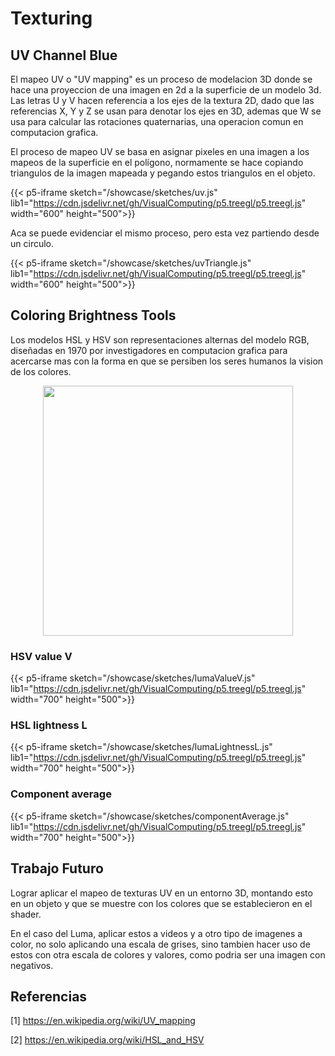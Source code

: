 # Texturing

## UV Channel Blue

El mapeo UV o "UV mapping" es un proceso de modelacion 3D donde se hace una proyeccion de una imagen en 2d a la superficie de un modelo 3d. Las letras U y V hacen referencia a los ejes de la textura 2D, dado que las referencias X, Y y Z se usan para denotar los ejes en 3D, ademas que W se usa para calcular las rotaciones quaternarias, una operacion comun en computacion grafica.

El proceso de mapeo UV se basa en asignar pixeles en una imagen a los mapeos de la superficie en el polígono, normamente se hace copiando triangulos de la imagen mapeada y pegando estos triangulos en el objeto.

{{< p5-iframe sketch="/showcase/sketches/uv.js" lib1="https://cdn.jsdelivr.net/gh/VisualComputing/p5.treegl/p5.treegl.js" width="600" height="500">}}

Aca se puede evidenciar el mismo proceso, pero esta vez partiendo desde un circulo.

{{< p5-iframe sketch="/showcase/sketches/uvTriangle.js" lib1="https://cdn.jsdelivr.net/gh/VisualComputing/p5.treegl/p5.treegl.js" width="600" height="500">}}

## Coloring Brightness Tools

Los modelos HSL y HSV son representaciones alternas del modelo RGB, diseñadas en 1970 por investigadores en computacion grafica para acercarse mas con la forma en que se persiben los seres humanos la vision de los colores.

<p align="center">
    <img src="/showcase/sketches/textureSampling.jpg" width="400" />
</p>

### HSV value V

{{< p5-iframe sketch="/showcase/sketches/lumaValueV.js" lib1="https://cdn.jsdelivr.net/gh/VisualComputing/p5.treegl/p5.treegl.js" width="700" height="500">}}

### HSL lightness L

{{< p5-iframe sketch="/showcase/sketches/lumaLightnessL.js" lib1="https://cdn.jsdelivr.net/gh/VisualComputing/p5.treegl/p5.treegl.js" width="700" height="500">}}

### Component average

{{< p5-iframe sketch="/showcase/sketches/componentAverage.js" lib1="https://cdn.jsdelivr.net/gh/VisualComputing/p5.treegl/p5.treegl.js" width="700" height="500">}}

## Trabajo Futuro

Lograr aplicar el mapeo de texturas UV en un entorno 3D, montando esto en un objeto y que se muestre con los colores que se establecieron en el shader.

En el caso del Luma, aplicar estos a videos y a otro tipo de imagenes a color, no solo aplicando una escala de grises, sino tambien hacer uso de estos con otra escala de colores y valores, como podria ser una imagen con negativos.

## Referencias

[1] https://en.wikipedia.org/wiki/UV_mapping

[2] https://en.wikipedia.org/wiki/HSL_and_HSV 